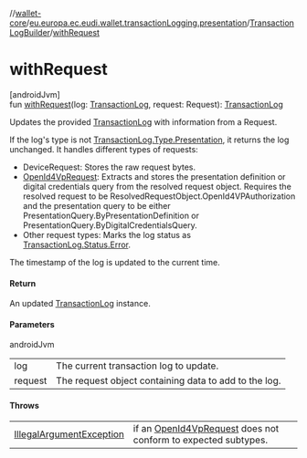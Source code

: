 //[wallet-core](../../../index.md)/[eu.europa.ec.eudi.wallet.transactionLogging.presentation](../index.md)/[TransactionLogBuilder](index.md)/[withRequest](with-request.md)

# withRequest

[androidJvm]\
fun [withRequest](with-request.md)(log: [TransactionLog](../../eu.europa.ec.eudi.wallet.transactionLogging/-transaction-log/index.md), request: Request): [TransactionLog](../../eu.europa.ec.eudi.wallet.transactionLogging/-transaction-log/index.md)

Updates the provided [TransactionLog](../../eu.europa.ec.eudi.wallet.transactionLogging/-transaction-log/index.md) with information from a Request.

If the log's type is not [TransactionLog.Type.Presentation](../../eu.europa.ec.eudi.wallet.transactionLogging/-transaction-log/-type/-presentation/index.md), it returns the log unchanged. It handles different types of requests:

- 
   DeviceRequest: Stores the raw request bytes.
- 
   [OpenId4VpRequest](../../eu.europa.ec.eudi.wallet.transfer.openId4vp/-open-id4-vp-request/index.md): Extracts and stores the presentation definition or digital credentials query from the resolved request object. Requires the resolved request to be ResolvedRequestObject.OpenId4VPAuthorization and the presentation query to be either PresentationQuery.ByPresentationDefinition or PresentationQuery.ByDigitalCredentialsQuery.
- 
   Other request types: Marks the log status as [TransactionLog.Status.Error](../../eu.europa.ec.eudi.wallet.transactionLogging/-transaction-log/-status/-error/index.md).

The timestamp of the log is updated to the current time.

#### Return

An updated [TransactionLog](../../eu.europa.ec.eudi.wallet.transactionLogging/-transaction-log/index.md) instance.

#### Parameters

androidJvm

| | |
|---|---|
| log | The current transaction log to update. |
| request | The request object containing data to add to the log. |

#### Throws

| | |
|---|---|
| [IllegalArgumentException](https://developer.android.com/reference/kotlin/java/lang/IllegalArgumentException.html) | if an [OpenId4VpRequest](../../eu.europa.ec.eudi.wallet.transfer.openId4vp/-open-id4-vp-request/index.md) does not conform to expected subtypes. |
